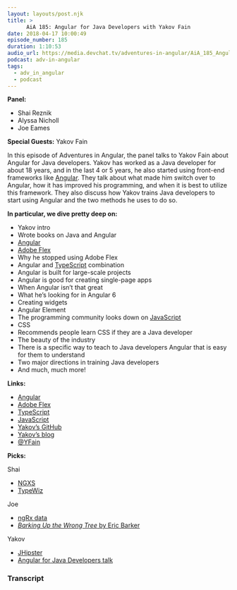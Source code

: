 ```yaml
---
layout: layouts/post.njk
title: >
      AiA 185: Angular for Java Developers with Yakov Fain
date: 2018-04-17 10:00:49
episode_number: 185
duration: 1:10:53
audio_url: https://media.devchat.tv/adventures-in-angular/AiA_185_Angular_for_Java_Developers_with_Yakov_Fain.mp3
podcast: adv-in-angular
tags: 
  - adv_in_angular
  - podcast
---
```


 **Panel:**

- Shai Reznik
- Alyssa Nicholl
- Joe Eames

**Special Guests:** Yakov Fain

In this episode of Adventures in Angular, the panel talks to Yakov Fain about Angular for Java developers. Yakov has worked as a Java developer for about 18 years, and in the last 4 or 5 years, he also started using front-end frameworks like [Angular](https://angular.io/). They talk about what made him switch over to Angular, how it has improved his programming, and when it is best to utilize this framework. They also discuss how Yakov trains Java developers to start using Angular and the two methods he uses to do so.

**In particular, we dive pretty deep on:**

- Yakov intro
- Wrote books on Java and Angular
- [Angular](https://angular.io/)
- [Adobe Flex](https://www.adobe.com/products/flex.html)
- Why he stopped using Adobe Flex
- Angular and [TypeScript](https://www.typescriptlang.org/) combination
- Angular is built for large-scale projects
- Angular is good for creating single-page apps
- When Angular isn’t that great
- What he’s looking for in Angular 6
- Creating widgets 
- Angular Element
- The programming community looks down on [JavaScript](https://www.javascript.com/)
- CSS
- Recommends people learn CSS if they are a Java developer
- The beauty of the industry
- There is a specific way to teach to Java developers Angular that is easy for them to understand
- Two major directions in training Java developers
- And much, much more!

**Links:&nbsp;**

- [Angular](https://angular.io/)
- [Adobe Flex](https://www.adobe.com/products/flex.html)
- [TypeScript](https://www.typescriptlang.org/)
- [JavaScript](https://www.javascript.com/)
- [Yakov’s GitHub](https://github.com/yfain)
- [Yakov’s blog](https://yakovfain.com/)
- [@YFain](https://twitter.com/yfain?ref_src=twsrc%255Egoogle%257Ctwcamp%255Eserp%257Ctwgr%255Eauthor)

**Picks:**

Shai

- [NGXS](https://github.com/ngxs)
- [TypeWiz](https://github.com/urish/typewiz)

Joe

- [ngRx data](https://github.com/johnpapa/angular-ngrx-data)
- [_Barking Up the Wrong Tree_ by Eric Barker](https://www.amazon.com/Barking-Wrong-Tree-Surprising-Everything/dp/0062416049)

Yakov

- [JHipster](https://www.jhipster.tech/)
- [Angular for Java Developers talk](https://www.youtube.com/watch?v=7Ott2mwtp9c)


### Transcript


